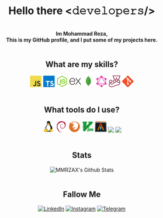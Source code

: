 <div id="Hello" align="center">
<h1> Hello there <𝚍𝚎𝚟𝚎𝚕𝚘𝚙𝚎𝚛𝚜/></h1>
</div>

<!--
<div id="MyFuckingWords" align="center">
<h3>Drink Coffee, Be Happy, Don't Forget To Code</h3>
</div>
-->

<br>

<div id="Me" align="center">
<strong>Im Mohammad Reza,<br>This is my GitHub profile, and I put some of my projects here.</strong>
</div>

<br>

<div id="Skills" align="center">
<h2>What are my skills?</h2>
<a href="https://www.ecma-international.org"><img src="https://github.com/devicons/devicon/blob/master/icons/javascript/javascript-original.svg" width="32px"></a>
<a href="https://www.typescriptlang.org/"><img src="https://github.com/devicons/devicon/blob/master/icons/typescript/typescript-original.svg" width="32px"></a>
<a href="https://nodejs.org/en/"><img src="https://github.com/devicons/devicon/blob/master/icons/nodejs/nodejs-original.svg" width="32px"></a>
<a href="https://expressjs.com/"><img src="https://github.com/devicons/devicon/blob/master/icons/express/express-original.svg" width="32px"></a>
<a href="https://www.mongodb.com/"><img src="https://github.com/devicons/devicon/blob/master/icons/mongodb/mongodb-original.svg" width="32px"></a>
<a href="https://graphql.org/"><img src="https://github.com/devicons/devicon/blob/master/icons/graphql/graphql-plain.svg" width="32px"></a>
<a href="https://jestjs.io/"><img src="https://github.com/devicons/devicon/blob/master/icons/jest/jest-plain.svg" width="32px"></a>
<a href="https://git-scm.com/"><img src="https://github.com/devicons/devicon/blob/master/icons/git/git-original.svg" width="32px"></a>
</div>

<br>

<div id="Tools" align="center">
<h2>What tools do I use?</h2>
<a href="https://www.linux.org"><img src="https://github.com/devicons/devicon/blob/master/icons/linux/linux-original.svg" width="32px"></a>
<a href="https://www.debian.org/"><img src="https://github.com/devicons/devicon/blob/master/icons/debian/debian-original.svg" width="32px"></a>
<a href="https://www.mozilla.org/en-US/firefox/"><img src="https://github.com/devicons/devicon/blob/master/icons/firefox/firefox-plain.svg" width="32px"></a>
<a href="https://www.vim.org"><img src="https://github.com/devicons/devicon/blob/master/icons/vim/vim-plain.svg" width="32px"></a>
<a href="https://alacritty.org"><img src="https://raw.githubusercontent.com/alacritty/alacritty/master/extra/logo/compat/alacritty-term%2Bscanlines.png" width="32px"></a>
<a href="https://github.com/tmux/tmux/"><img src="https://github.com/tmux/tmux/blob/master/logo/tmux-logomark.svg" width="32px"></a>
  <a href="https://i3wm.org"><img src="https://upload.wikimedia.org/wikipedia/commons/2/27/I3_window_manager_logo.svg" width="32px"></a>
</div>

<br>

<div id="Stats" align=center>
<h2>Stats</h2>
<img align="center" src="https://github-readme-stats.vercel.app/api?username=mmrzax&include_all_commits=true&count_private=true&show_icons=true&line_height=20&title_color=7A7ADB&icon_color=2234AE&text_color=D3D3D3&bg_color=0,000000,130F40" alt="MMRZAX's Github Stats">
</div>

<br>

<div id="social" align="center">
<h2>Fallow Me</h2>
<a href="https://www.linkedin.com/in/mmrza" target="_blank"><img src="https://img.shields.io/badge/-LinkedIn-9cf?&style=flat-square&logo=linkedin&logoColor=white" alt="LinkedIn"></a>
<a href="https://www.instagram.com/mmrza_mad" target="_blank"><img src="https://img.shields.io/badge/-Instagram-ff69b4?&style=flat-square&logo=instagram&logoColor=white" alt="Instagram"></a>
<a href="https://t.me/Bialetti" target="_blank"><img src="https://img.shields.io/badge/-Telegram-blue?&style=flat-square&logo=telegram&logoColor=blue" alt="Telegram"></a>
</div>

